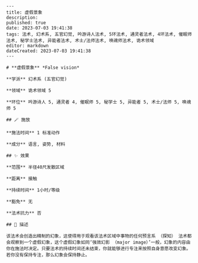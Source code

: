 
    ---
    title: 虚假景象
    description: 
    published: true
    date: 2023-07-03 19:41:38
    tags: 法术, 幻术系, 五官幻觉, 吟游诗人法术, 5环法术, 通灵者法术, 4环法术, 催眠师法术, 秘学士法术, 异能者法术, 术士/法师法术, 唤魂师法术, 诡术领域
    editor: markdown
    dateCreated: 2023-07-03 19:41:38
    ---

    # **虚假景象** *False vision*

    **学派** 幻术系 (五官幻觉) 

    **领域** 诡术领域 5

    **环位** 吟游诗人 5, 通灵者 4, 催眠师 5, 秘学士 5, 异能者 5, 术士/法师 5, 唤魂师 5

    ## 🪄 施放

    **施法时间** 1 标准动作

    **成分** 语言, 姿势, 材料

    ## ✨ 效果  

    **范围** 半径40尺发散区域

    **距离** 接触  

    **持续时间** 1小时/等级 

    **豁免** 无

    **法术抗力** 否

    ## 📖 描述

    该法术会创造出精制的幻象，这使得用于观看该法术区域中事物的任何预言系 （探知） 法术都会观察到一个虚假幻象，这个虚假幻象如同‘强效幻影 （major image）’一般，幻象的内容由你在施法时决定。只要法术的持续时间还未结束，你就能够进行专注来按照自身意愿改变幻象。若你没有保持专注，那么幻象会保持静止。
    
